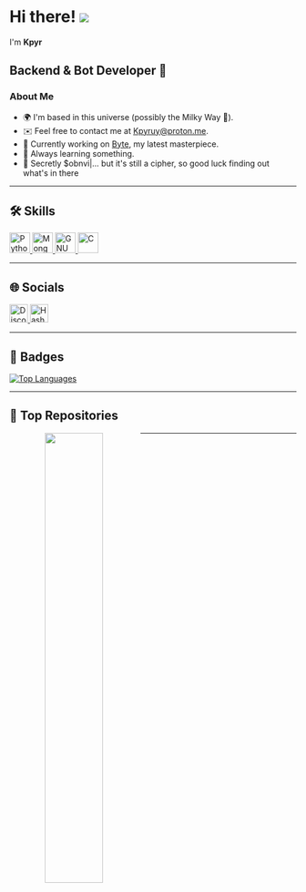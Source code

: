 # Hi there! ![](https://user-images.githubusercontent.com/18350557/176309783-0785949b-9127-417c-8b55-ab5a4333674e.gif)  
I'm **Kpyr**  

## Backend & Bot Developer 🚀  

### About Me  

- 🌍 I'm based in this universe (possibly the Milky Way 🌌).  
- ✉️ Feel free to contact me at [Kpyruy@proton.me](mailto:Kpyruy@proton.me).  
- 🚀 Currently working on [Byte](http://github.com/Kpyruy/Byte), my latest masterpiece.  
- 🧠 Always learning something.  
- 🦇 Secretly $obnvi|... but it's still a cipher, so good luck finding out what's in there

---

## 🛠 Skills  

<p align="left">
<a href="https://www.python.org/" target="_blank" rel="noreferrer">
  <img src="https://raw.githubusercontent.com/danielcranney/readme-generator/main/public/icons/skills/python-colored.svg" width="36" height="36" alt="Python" />
</a> 
<a href="https://www.mongodb.com/" target="_blank" rel="noreferrer">
  <img src="https://raw.githubusercontent.com/danielcranney/readme-generator/main/public/icons/skills/mongodb-colored.svg" width="36" height="36" alt="MongoDB" />
</a>
<a href="https://www.gnu.org/software/bash/" target="_blank" rel="noreferrer">
  <img src="https://raw.githubusercontent.com/danielcranney/readme-generator/main/public/icons/skills/gnubash.svg" width="36" height="36" alt="GNU Bash" />
</a> 
<a href="https://docs.microsoft.com/en-us/cpp/?view=msvc-170" target="_blank" rel="noreferrer">
  <img src="https://raw.githubusercontent.com/danielcranney/readme-generator/main/public/icons/skills/c-colored.svg" width="36" height="36" alt="C" />
</a> 
</p>

---

## 🌐 Socials  

<p align="left">
<a href="https://discord.com/users/kpyr" target="_blank" rel="noreferrer">
  <img src="https://raw.githubusercontent.com/danielcranney/readme-generator/main/public/icons/socials/discord.svg" width="32" height="32" alt="Discord" />
</a> 
<a href="https://kpyr.hashnode.dev" target="_blank" rel="noreferrer">
  <img src="https://raw.githubusercontent.com/danielcranney/readme-generator/main/public/icons/socials/hashnode.svg" width="32" height="32" alt="Hashnode" />
</a>
</p>

---

## 🏅 Badges  

<a href="https://github.com/Kpyruy" align="left">
  <img src="https://github-readme-stats.vercel.app/api/top-langs/?username=Kpyruy&langs_count=10&title_color=a855f7&text_color=ffffff&icon_color=64748b&bg_color=1c1917&hide_border=true&locale=en&custom_title=Top%20Languages" alt="Top Languages" />
</a>

---

## 📌 Top Repositories  

<div align="center">
<a href="https://github.com/Kpyruy/Byte">
  <img align="left" width="45%" src="https://github-readme-stats.vercel.app/api/pin/?username=Kpyruy&repo=Byte&title_color=a855f7&text_color=ffffff&icon_color=64748b&bg_color=1c1917&hide_border=true&locale=en" />
</a>
</div>

---
